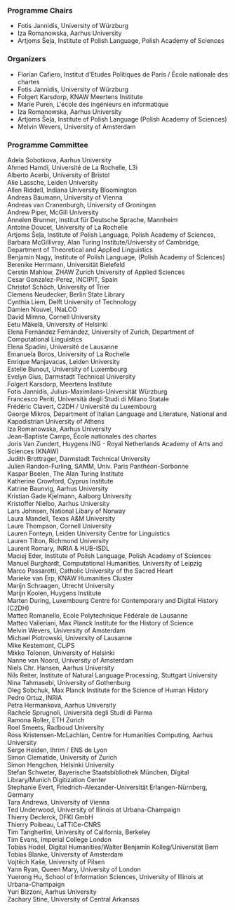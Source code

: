 ### Programme Chairs
- Fotis Jannidis, University of Würzburg
- Iza Romanowska, Aarhus University
- Artjoms Šeļa, Institute of Polish Language, Polish Academy of Sciences

### Organizers
- Florian Cafiero, Institut d'Etudes Politiques de Paris / École nationale des chartes
- Fotis Jannidis, University of Würzburg
- Folgert Karsdorp, KNAW Meertens Institute
- Marie Puren, L'école des ingénieurs en informatique
- Iza Romanowska, Aarhus University
- Artjoms Šeļa, Institute of Polish Language (Polish Academy of Sciences)
- Melvin Wevers, University of Amsterdam

### Programme Committee  

Adela Sobotkova, Aarhus University  
Ahmed Hamdi, Université de La Rochelle, L3i  
Alberto	Acerbi, University of Bristol  
Alie Lassche, Leiden University  
Allen Riddell, Indiana University Bloomington  
Andreas	Baumann, University of Vienna  
Andreas	van Cranenburgh, University of Groningen  
Andrew	Piper, McGill University  
Annelen	Brunner, Institut für Deutsche Sprache, Mannheim  
Antoine	Doucet, University of La Rochelle  
Artjoms Šeļa, Institute of Polish Language, Polish Academy of Sciences,  
Barbara McGillivray,	Alan Turing Institute/University of Cambridge, Department of Theoretical and Applied Linguistics  
Benjamin Nagy, Institute of Polish Language, (Polish Academy of Sciences)  
Berenike Herrmann, Universität Bielefeld  
Cerstin	Mahlow, ZHAW Zurich University of Applied Sciences  
Cesar Gonzalez-Perez, INCIPIT, Spain  
Christof Schöch, University of Trier  
Clemens	Neudecker, Berlin State Library  
Cynthia	Liem, Delft University of Technology  
Damien	Nouvel, INaLCO  
David Mimno, Cornell University  
Eetu Mäkelä, University of Helsinki  
Elena Fernández Fernández, University of Zurich, Department of Computational Linguistics  
Elena Spadini, Université de Lausanne  
Emanuela Boros, University of La Rochelle  
Enrique	Manjavacas, Leiden University  
Estelle	Bunout, University of Luxembourg  
Evelyn Gius, Darmstadt Technical University  
Folgert	Karsdorp, Meertens Institute  
Fotis Jannidis, Julius-Maximilans-Universität Würzburg  
Francesco Periti, Università degli Studi di Milano Statale  
Frédéric Clavert, C2DH / Université du Luxembourg  
George	Mikros, Department of Italian Language and Literature, National and Kapodistrian University of Athens  
Iza	Romanowska, Aarhus University  
Jean-Baptiste Camps, École nationales des chartes  
Joris Van Zundert, Huygens ING - Royal Netherlands Academy of Arts and Sciences (KNAW)  
Judith Brottrager, Darmstadt Technical University  
Julien Randon-Furling, SAMM, Univ. Paris Panthéon-Sorbonne  
Kaspar Beelen, The Alan Turing Institute  
Katherine Crowford, Cyprus Institute  
Katrine	Baunvig, Aarhus University  
Kristian Gade Kjelmann,	Aalborg University  
Kristoffer	Nielbo, Aarhus University  
Lars Johnsen, National Libary of Norway  
Laura Mandell, Texas A&M University  
Laure Thompson, Cornell University  
Lauren Fonteyn, Leiden University Centre for Linguistics  
Lauren Tilton, Richmond University  
Laurent	Romary, INRIA & HUB-ISDL  
Maciej Eder, Institute of Polish Language, Polish Academy of Sciences  
Manuel Burghardt, Computational Humanities, University of Leipzig  
Marco Passarotti, Catholic University of the Sacred Heart  
Marieke	van Erp, KNAW Humanities Cluster  
Marijn Schraagen, Utrecht University  
Marijn Koolen, Huygens Institute  
Marten During, Luxembourg Centre for Contemporary and Digital History (C2DH)  
Matteo Romanello, Ecole Polytechnique Fédérale de Lausanne  
Matteo Valleriani, Max Planck Institute for the History of Science  
Melvin Wevers, University of Amsterdam  
Michael Piotrowski, University of Lausanne  
Mike Kestemont, CLiPS  
Mikko Tolonen, University of Helsinki  
Nanne van Noord, University of Amsterdam  
Niels Chr. Hansen, Aarhus University  
Nils Reiter, Institute of Natural Language Processing, Stuttgart University  
Nina Tahmasebi, University of Gothenburg  
Oleg Sobchuk, Max Planck Institute for the Science of Human History  
Pedro Ortuz, INRIA  
Petra Hermankova, Aarhus University  
Rachele	Sprugnoli, Università degli Studi di Parma  
Ramona Roller, ETH Zurich  
Roel Smeets, Radboud University  
Ross Kristensen-McLachlan, Centre for Humanities Computing, Aarhus University  
Serge  Heiden, Ihrim / ENS de Lyon  
Simon Clematide, University of Zurich  
Simon Hengchen, Helsinki University  
Stefan Schweter, Bayerische Staatsbibliothek München, Digital Library/Munich Digitization Center  
Stephanie Evert, Friedrich-Alexander-Universität Erlangen-Nürnberg, Germany  
Tara Andrews, University of Vienna  
Ted	Underwood, University of Illinois at Urbana-Champaign  
Thierry	Declerck, DFKI GmbH  
Thierry	Poibeau, LaTTiCe-CNRS  
Tim	Tangherlini, University of California, Berkeley  
Tim	Evans, Imperial College London  
Tobias Hodel, Digital Humanities/Walter Benjamin Kolleg/Universität Bern  
Tobias Blanke, University of Amsterdam  
Vojtěch Kaše, University of Pilsen  
Yann Ryan, Queen Mary, University of London  
Yuerong	Hu, School of Information Sciences, University of Illinois at Urbana-Champaign  
Yuri Bizzoni, Aarhus University  
Zachary	Stine, University of Central Arkansas  